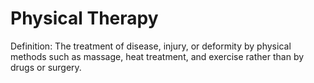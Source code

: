 # Physical Therapy

Definition: The treatment of disease, injury, or deformity by physical methods such as massage, heat treatment, and exercise rather than by drugs or surgery.